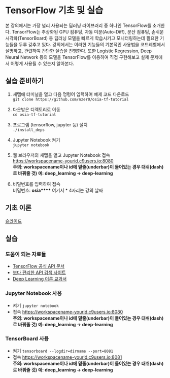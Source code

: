 # TensorFlow 기초 및 실습

본 강의에서는 가장 널리 사용되는 딥러닝 라이브러리 중 하나인 TensorFlow를 소개한다. TensorFlow는 추상화된 GPU 컴퓨팅, 자동 미분(Auto-Diff), 분산 컴퓨팅, 손쉬운 시각화(TensorBoard) 등 딥러닝 모델을 빠르게 학습시키고 모니터링하는데 필요한 기능들을 두루 갖추고 있다. 강의에서는 이러한 기능들의 기본적인 사용법을 코드레벨에서 설명하고, 관련하여 간단한 실습을 진행한다. 또한 Logistic Regression, Deep Neural Network 등의 모델을 TensorFlow를 이용하여 직접 구현해보고 실제 문제에서 어떻게 사용될 수 있는지 알아본다.

## 실습 준비하기
1. 새탭에 터미널을 열고 다음 명령어 입력하여 예제 코드 다운로드 <br>
`git clone https://github.com/nzer0/osia-tf-tutorial`

1. 다운받은 디렉토리로 이동 <br>
`cd osia-tf-tutorial`

1. 프로그램 (tensorflow, jupyter 등) 설치 <br>
`./install_deps`

1. Jupyter Notebook 켜기 <br>
`jupyter notebook`

1. 웹 브라우저의 새탭을 열고 Jupyter Notebook 접속 <br>
<https://workspacename-yourid.c9users.io:8080> <br>
**주의: workspacename이나 id에 밑줄(underbar)이 들어있는 경우 대쉬(dash)로 바꿔줄 것) 예: deep_learning -> deep-learning**

1. 비밀번호를 입력하여 접속 <br>
비밀번호: **osia\*\*\*\***
여기서 \* 4자리는 강의 날짜


## 기초 이론

[슬라이드](https://preview.c9users.io/nzer0/tensorflow_tutorial/intro_to_tf_osia.pdf?_c9_id=livepreview1&_c9_host=https://ide.c9.io)

## 실습 

### 도움이 되는 자료들
* [TensorFlow 공식 API 문서](https://www.tensorflow.org/)
* [보다 편리한 API 검색 사이트](http://devdocs.io/)
* [Deep Learning 이론 교과서](http://www.deeplearningbook.org/)

### Jupyter Notebook 사용
* 켜기
`jupyter notebook`
* 접속
<https://workspacename-yourid.c9users.io:8080> <br>
**주의: workspacename이나 id에 밑줄(underbar)이 들어있는 경우 대쉬(dash)로 바꿔줄 것) 예: deep_learning -> deep-learning**


### TensorBoard 사용
* 켜기
`tensorboard --logdir=dirname --port=8081`
* 접속
<https://workspacename-yourid.c9users.io:8081> <br>
**주의: workspacename이나 id에 밑줄(underbar)이 들어있는 경우 대쉬(dash)로 바꿔줄 것) 예: deep_learning -> deep-learning**

